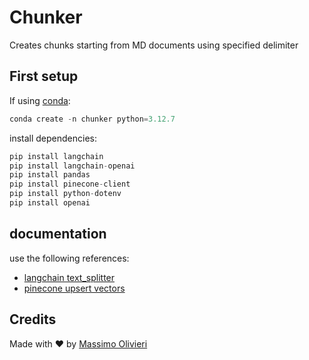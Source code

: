 # Chunker

Creates chunks starting from MD documents using specified delimiter

## First setup

If using [conda](https://docs.anaconda.com/miniconda/#miniconda):
```python
conda create -n chunker python=3.12.7
```

install dependencies:
```python
pip install langchain
pip install langchain-openai
pip install pandas 
pip install pinecone-client 
pip install python-dotenv 
pip install openai
```

## documentation

use the following references:
- [langchain text_splitter](https://api.python.langchain.com/en/latest/character/langchain_text_splitters.character.RecursiveCharacterTextSplitter.html)
- [pinecone upsert vectors](https://docs.pinecone.io/guides/data/upsert-data)

## Credits
Made with ❤️ by [Massimo Olivieri](https://linktr.ee/maxvaega)